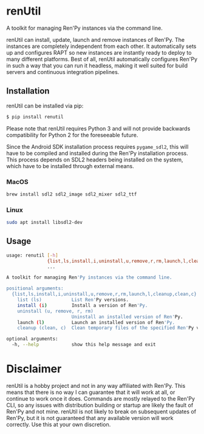 # renUtil
A toolkit for managing Ren'Py instances via the command line.

renUtil can install, update, launch and remove instances of Ren'Py. The instances are completely independent from each other. It automatically sets up and configures RAPT so new instances are instantly ready to deploy to many different platforms. Best of all, renUtil automatically configures Ren'Py in such a way that you can run it headless, making it well suited for build servers and continuous integration pipelines.

## Installation
renUtil can be installed via pip:
```bash
$ pip install renutil
```

Please note that renUtil requires Python 3 and will not provide backwards compatibility for Python 2 for the foreseeable future.

Since the Android SDK installation process requires `pygame_sdl2`, this will have to be compiled and installed during the Ren'Py installation process. This process depends on SDL2 headers being installed on the system, which have to be installed through external means.

### MacOS
```bash
brew install sdl2 sdl2_image sdl2_mixer sdl2_ttf
```

### Linux
```bash
sudo apt install libsdl2-dev
```

## Usage
```bash
usage: renutil [-h]
               {list,ls,install,i,uninstall,u,remove,r,rm,launch,l,cleanup,clean,c}
               ...

A toolkit for managing Ren'Py instances via the command line.

positional arguments:
  {list,ls,install,i,uninstall,u,remove,r,rm,launch,l,cleanup,clean,c}
    list (ls)           List Ren'Py versions.
    install (i)         Install a version of Ren'Py.
    uninstall (u, remove, r, rm)
                        Uninstall an installed version of Ren'Py.
    launch (l)          Launch an installed version of Ren'Py.
    cleanup (clean, c)  Clean temporary files of the specified Ren'Py version.

optional arguments:
  -h, --help            show this help message and exit
```

# Disclaimer
renUtil is a hobby project and not in any way affiliated with Ren'Py. This means that there is no way I can guarantee that it will work at all, or continue to work once it does. Commands are mostly relayed to the Ren'Py CLI, so any issues with distribution building or startup are likely the fault of Ren'Py and not mine. renUtil is not likely to break on subsequent updates of Ren'Py, but it is not guaranteed that any available version will work correctly. Use this at your own discretion.
